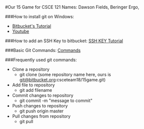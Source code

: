 #Our 15 Game for CSCE 121
Names: Dawson Fields, Beringer Ergo, 

###How to install git on Windows:
+ [Bitbucket's Tutorial](https://www.atlassian.com/git/tutorials/install-git#windows)
+ [Youtube](https://www.youtube.com/watch?v=albr1o7Z1nw)

###How to add an SSH Key to bitbucket:
[SSH KEY Tutorial](https://confluence.atlassian.com/bitbucket/set-up-an-ssh-key-728138079.html)

###Basic Git Commands:
[Commands](https://confluence.atlassian.com/bitbucketserver/basic-git-commands-776639767.html)

###Frequently used git commands:
+ Clone a repository
	* git clone (some repository name here, ours is git@bitbucket.org:csceteam18/15game.git)
+ Add file to repository
	* git add filename
+ Commit changes to repository
	* git commit -m "message to commit"
+ Push changes to repository
	* git push origin master
+ Pull changes from repository
	* git pull